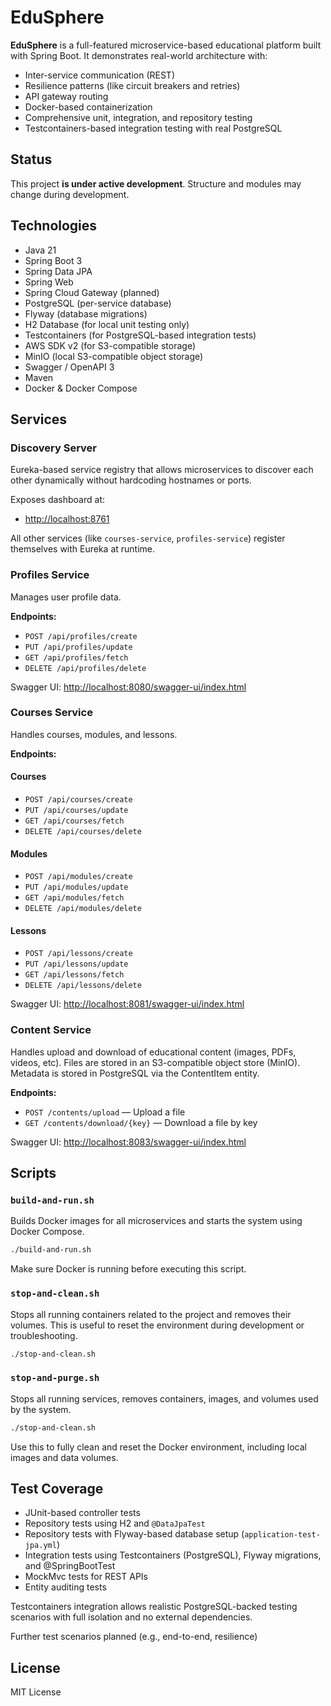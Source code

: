 # EduSphere

**EduSphere** is a full-featured microservice-based educational platform built with Spring Boot. It demonstrates real-world architecture with:

- Inter-service communication (REST)
- Resilience patterns (like circuit breakers and retries)
- API gateway routing
- Docker-based containerization
- Comprehensive unit, integration, and repository testing
- Testcontainers-based integration testing with real PostgreSQL

## Status
This project **is under active development**. Structure and modules may change during development.

## Technologies

- Java 21
- Spring Boot 3
- Spring Data JPA
- Spring Web
- Spring Cloud Gateway (planned)
- PostgreSQL (per-service database)
- Flyway (database migrations)
- H2 Database (for local unit testing only)
- Testcontainers (for PostgreSQL-based integration tests)
- AWS SDK v2 (for S3-compatible storage)
- MinIO (local S3-compatible object storage)
- Swagger / OpenAPI 3
- Maven
- Docker & Docker Compose

## Services

### Discovery Server

Eureka-based service registry that allows microservices to discover each other dynamically without hardcoding 
hostnames or ports.

Exposes dashboard at:

- [http://localhost:8761](http://localhost:8761)

All other services (like `courses-service`, `profiles-service`) register themselves with Eureka at runtime.

### Profiles Service

Manages user profile data.

**Endpoints:**

- `POST /api/profiles/create`
- `PUT /api/profiles/update`
- `GET /api/profiles/fetch`
- `DELETE /api/profiles/delete`

Swagger UI: [http://localhost:8080/swagger-ui/index.html](http://localhost:8080/swagger-ui/index.html)

### Courses Service

Handles courses, modules, and lessons.

**Endpoints:**

#### Courses
- `POST /api/courses/create`
- `PUT /api/courses/update`
- `GET /api/courses/fetch`
- `DELETE /api/courses/delete`

#### Modules
- `POST /api/modules/create`
- `PUT /api/modules/update`
- `GET /api/modules/fetch`
- `DELETE /api/modules/delete`

#### Lessons
- `POST /api/lessons/create`
- `PUT /api/lessons/update`
- `GET /api/lessons/fetch`
- `DELETE /api/lessons/delete`

Swagger UI: [http://localhost:8081/swagger-ui/index.html](http://localhost:8081/swagger-ui/index.html)

### Content Service

Handles upload and download of educational content (images, PDFs, videos, etc). Files are stored in an S3-compatible object store (MinIO).
Metadata is stored in PostgreSQL via the ContentItem entity.

**Endpoints:**

- `POST /contents/upload` — Upload a file
- `GET /contents/download/{key}` — Download a file by key

Swagger UI: [http://localhost:8083/swagger-ui/index.html](http://localhost:8083/swagger-ui/index.html)

## Scripts
### `build-and-run.sh`

Builds Docker images for all microservices and starts the system using Docker Compose.

```bash
./build-and-run.sh
```
Make sure Docker is running before executing this script.

### `stop-and-clean.sh`

Stops all running containers related to the project and removes their volumes. This is useful to reset the environment 
during development or troubleshooting.

```bash
./stop-and-clean.sh
```

### `stop-and-purge.sh`

Stops all running services, removes containers, images, and volumes used by the system.

```bash
./stop-and-clean.sh
```
Use this to fully clean and reset the Docker environment, including local images and data volumes.

## Test Coverage

- JUnit-based controller tests
- Repository tests using H2 and `@DataJpaTest`
- Repository tests with Flyway-based database setup (`application-test-jpa.yml`)
- Integration tests using Testcontainers (PostgreSQL), Flyway migrations, and @SpringBootTest
- MockMvc tests for REST APIs
- Entity auditing tests

Testcontainers integration allows realistic PostgreSQL-backed testing scenarios with full isolation and no external dependencies.
 
Further test scenarios planned (e.g., end-to-end, resilience)

## License
MIT License
